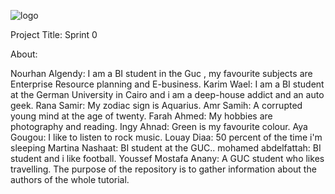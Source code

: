 ![logo](https://thumb.ibb.co/e5V2vn/tut_logo.png)

Project Title:
Sprint 0

About:


Nourhan Algendy: I am a BI student in the Guc , my favourite subjects are Enterprise Resource planning and E-business.
Karim Wael: I am a BI student at the German University in Cairo and i am a deep-house addict and an auto geek. 
Rana Samir: My zodiac sign is Aquarius.
Amr Samih: A corrupted young mind at the age of twenty.
Farah Ahmed: My hobbies are photography and reading.
Ingy Ahnad: Green is my favourite colour.
Aya Gougou: I like to listen to rock music.
Louay Diaa: 50 percent of the time i'm sleeping
Martina Nashaat: BI student at the GUC..
mohamed abdelfattah: BI student and i like football.
Youssef Mostafa Anany: A GUC student who likes travelling.
The purpose of the repository is to gather information about the authors of the whole tutorial.

